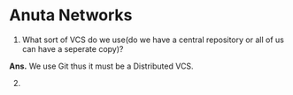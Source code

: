 # Anuta Networks

1. What sort of VCS do we use(do we have a central repository or all of us can have a seperate copy)?

**Ans.** We use Git thus it must be a Distributed VCS.

2. 